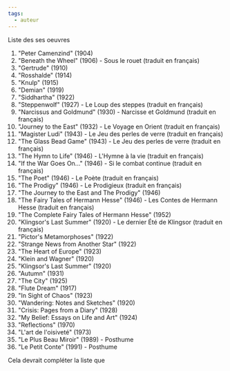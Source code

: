 ```yaml
---
tags:
  - auteur
---
```

Liste des ses oeuvres
1. "Peter Camenzind" (1904)
2. "Beneath the Wheel" (1906) - Sous le rouet (traduit en français)
3. "Gertrude" (1910)
4. "Rosshalde" (1914)
5. "Knulp" (1915)
6. "Demian" (1919)
7. "Siddhartha" (1922)
8. "Steppenwolf" (1927) - Le Loup des steppes (traduit en français)
9. "Narcissus and Goldmund" (1930) - Narcisse et Goldmund (traduit en français)
10. "Journey to the East" (1932) - Le Voyage en Orient (traduit en français)
11. "Magister Ludi" (1943) - Le Jeu des perles de verre (traduit en français)
12. "The Glass Bead Game" (1943) - Le Jeu des perles de verre (traduit en français)
13. "The Hymn to Life" (1946) - L'Hymne à la vie (traduit en français)
14. "If the War Goes On..." (1946) - Si le combat continue (traduit en français)
15. "The Poet" (1946) - Le Poète (traduit en français)
16. "The Prodigy" (1946) - Le Prodigieux (traduit en français)
17. "The Journey to the East and The Prodigy" (1946)
18. "The Fairy Tales of Hermann Hesse" (1946) - Les Contes de Hermann Hesse (traduit en français)
19. "The Complete Fairy Tales of Hermann Hesse" (1952)
20. "Klingsor's Last Summer" (1920) - Le dernier Été de Klingsor (traduit en français)
21. "Pictor's Metamorphoses" (1922)
22. "Strange News from Another Star" (1922)
23. "The Heart of Europe" (1923)
24. "Klein and Wagner" (1920)
25. "Klingsor's Last Summer" (1920)
26. "Autumn" (1931)
27. "The City" (1925)
28. "Flute Dream" (1917)
29. "In Sight of Chaos" (1923)
30. "Wandering: Notes and Sketches" (1920)
31. "Crisis: Pages from a Diary" (1928)
32. "My Belief: Essays on Life and Art" (1924)
33. "Reflections" (1970)
34. "L'art de l'oisiveté" (1973)
35. "Le Plus Beau Miroir" (1989) - Posthume
36. "Le Petit Conte" (1991) - Posthume

Cela devrait compléter la liste que